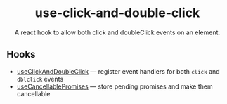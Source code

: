 <div align="center">
  <h1>use-click-and-double-click</h1>
  <p>A react hook to allow both click and doubleClick events on an element.</p>
</div>

## Hooks

- [useClickAndDoubleClick](./docs/useClickAndDoubleClick.md) &mdash; register event handlers for both `click` and `dblclick` events
- [useCancellablePromises](./docs/useCancellablePromises) &mdash; store pending promises and make them cancellable
